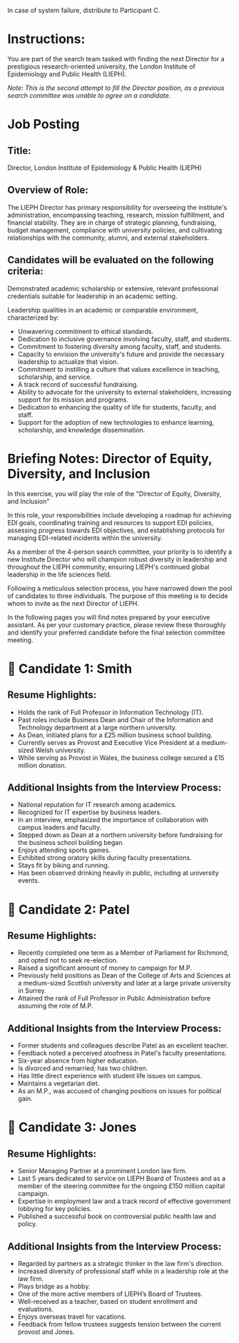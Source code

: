In case of system failure, distribute to Participant C.

# Instructions:

You are part of the search team tasked with finding the next Director for a prestigious research-oriented university, the London Institute of Epidemiology and Public Health (LIEPH).

_Note: This is the second attempt to fill the Director position, as a previous search committee was unable to agree on a candidate._

# Job Posting

## Title:

Director, London Institute of Epidemiology & Public Health (LIEPH)

## Overview of Role:

The LIEPH Director has primary responsibility for overseeing the institute's administration, encompassing teaching, research, mission fulfillment, and financial stability. They are in charge of strategic planning, fundraising, budget management, compliance with university policies, and cultivating relationships with the community, alumni, and external stakeholders.

## Candidates will be evaluated on the following criteria:

Demonstrated academic scholarship or extensive, relevant professional credentials suitable for leadership in an academic setting.

Leadership qualities in an academic or comparable environment, characterized by:

- Unwavering commitment to ethical standards.
- Dedication to inclusive governance involving faculty, staff, and students.
- Commitment to fostering diversity among faculty, staff, and students.
- Capacity to envision the university's future and provide the necessary leadership to actualize that vision.
- Commitment to instilling a culture that values excellence in teaching, scholarship, and service.
- A track record of successful fundraising.
- Ability to advocate for the university to external stakeholders, increasing support for its mission and programs.
- Dedication to enhancing the quality of life for students, faculty, and staff.
- Support for the adoption of new technologies to enhance learning, scholarship, and knowledge dissemination.

# Briefing Notes: Director of Equity, Diversity, and Inclusion

In this exercise, you will play the role of the "Director of Equity, Diversity, and Inclusion"

In this role, your responsibilities include developing a roadmap for achieving EDI goals, coordinating training and resources to support EDI policies, assessing progress towards EDI objectives, and establishing protocols for managing EDI-related incidents within the university.

As a member of the 4-person search committee, your priority is to identify a new Institute Director who will champion robust diversity in leadership and throughout the LIEPH community, ensuring LIEPH's continued global leadership in the life sciences field.

Following a meticulous selection process, you have narrowed down the pool of candidates to three individuals. The purpose of this meeting is to decide whom to invite as the next Director of LIEPH.

In the following pages you will find notes prepared by your executive assistant. As per your customary practice, please review these thoroughly and identify your preferred candidate before the final selection committee meeting.

# 👤 Candidate 1: Smith

## Resume Highlights:

- Holds the rank of Full Professor in Information Technology (IT).
- Past roles include Business Dean and Chair of the Information and Technology department at a large northern university.
- As Dean, initiated plans for a £25 million business school building.
- Currently serves as Provost and Executive Vice President at a medium-sized Welsh university.
- While serving as Provost in Wales, the business college secured a £15 million donation.

## Additional Insights from the Interview Process:

- National reputation for IT research among academics.
- Recognized for IT expertise by business leaders.
- In an interview, emphasized the importance of collaboration with campus leaders and faculty.
- Stepped down as Dean at a northern university before fundraising for the business school building began.
- Enjoys attending sports games.
- Exhibited strong oratory skills during faculty presentations.
- Stays fit by biking and running.
- Has been observed drinking heavily in public, including at university events.

# 👤 Candidate 2: Patel

## Resume Highlights:

- Recently completed one term as a Member of Parliament for Richmond, and opted not to seek re-election.
- Raised a significant amount of money to campaign for M.P.
- Previously held positions as Dean of the College of Arts and Sciences at a medium-sized Scottish university and later at a large private university in Surrey.
- Attained the rank of Full Professor in Public Administration before assuming the role of M.P.

## Additional Insights from the Interview Process:

- Former students and colleagues describe Patel as an excellent teacher.
- Feedback noted a perceived aloofness in Patel's faculty presentations.
- Six-year absence from higher education.
- Is divorced and remarried; has two children.
- Has little direct experience with student life issues on campus.
- Maintains a vegetarian diet.
- As an M.P., was accused of changing positions on issues for political gain.

# 👤 Candidate 3: Jones

## Resume Highlights:

- Senior Managing Partner at a prominent London law firm.
- Last 5 years dedicated to service on LIEPH Board of Trustees and as a member of the steering committee for the ongoing £150 million capital campaign.
- Expertise in employment law and a track record of effective government lobbying for key policies.
- Published a successful book on controversial public health law and policy.

## Additional Insights from the Interview Process:

- Regarded by partners as a strategic thinker in the law firm's direction.
- Increased diversity of professional staff while in a leadership role at the law firm.
- Plays bridge as a hobby.
- One of the more active members of LIEPH’s Board of Trustees.
- Well-received as a teacher, based on student enrollment and evaluations.
- Enjoys overseas travel for vacations.
- Feedback from fellow trustees suggests tension between the current provost and Jones.